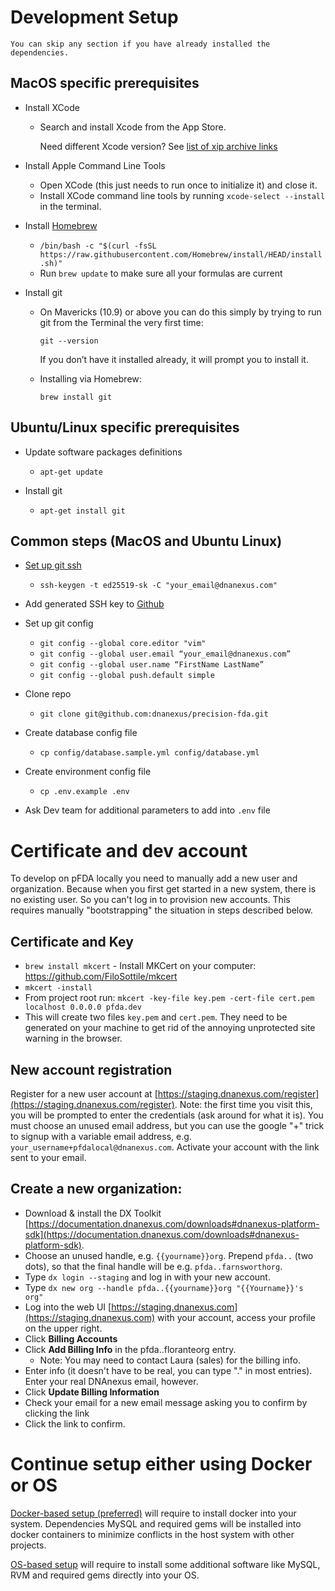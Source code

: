 # Development Setup
```
You can skip any section if you have already installed the dependencies.
```

## MacOS specific prerequisites
* Install XCode
    * Search and install Xcode from the App Store.
        
        Need different Xcode version? See [list of xip archive links](https://stackoverflow.com/a/10335943)

* Install Apple Command Line Tools
    * Open XCode (this just needs to run once to initialize it) and close it.
    * Install XCode command line tools by running `xcode-select --install` in
    the terminal.

* Install [Homebrew](http://brew.sh/)
    * `/bin/bash -c "$(curl -fsSL https://raw.githubusercontent.com/Homebrew/install/HEAD/install.sh)"`
    * Run `brew update` to make sure all your formulas are current

* Install git
    * On Mavericks (10.9) or above you can do this simply by trying to run git from the Terminal the very first time:

        `git --version`

        If you don’t have it installed already, it will prompt you to install it.
    * Installing via Homebrew:

        `brew install git`

## Ubuntu/Linux specific prerequisites
* Update software packages definitions
    * `apt-get update`

* Install git
    * `apt-get install git`


## Common steps (MacOS and Ubuntu Linux)

* [Set up git ssh](https://docs.github.com/articles/generating-an-ssh-key/)
    * `ssh-keygen -t ed25519-sk -C "your_email@dnanexus.com"`

* Add generated SSH key to [Github](https://github.com/settings/keys)

* Set up git config
    * `git config --global core.editor "vim"`
    * `git config --global user.email “your_email@dnanexus.com”`
    * `git config --global user.name “FirstName LastName”`
    * `git config --global push.default simple`

* Clone repo
    * `git clone git@github.com:dnanexus/precision-fda.git`

* Create database config file
    * `cp config/database.sample.yml config/database.yml`

* Create environment config file
    * `cp .env.example .env`

* Ask Dev team for additional parameters to add into `.env` file


# Certificate and dev account

To develop on pFDA locally you need to manually add a new user and organization.
Because when you first get started in a new system,
there is no existing user. So you can't log in to provision new accounts.
This requires manually "bootstrapping" the situation in steps described below.

## Certificate and Key
- `brew install mkcert` - Install MKCert on your computer: https://github.com/FiloSottile/mkcert
- `mkcert -install`
- From project root run: `mkcert -key-file key.pem -cert-file cert.pem localhost 0.0.0.0 pfda.dev`
- This will create two files `key.pem` and `cert.pem`. They need to be generated on your machine to
  get rid of the annoying unprotected site warning in the browser.

## New account registration
Register for a new user account at [https://staging.dnanexus.com/register](https://staging.dnanexus.com/register).
Note: the first time you visit this, you will be prompted to enter the credentials 
(ask around for what it is).
You must choose an unused email address, but you can use the google "+" trick
to signup with a variable email address, e.g. `your_username+pfdalocal@dnanexus.com`.
Activate your account with the link sent to your email.

## Create a new organization:
- Download & install the DX Toolkit [https://documentation.dnanexus.com/downloads#dnanexus-platform-sdk](https://documentation.dnanexus.com/downloads#dnanexus-platform-sdk).
- Choose an unused handle, e.g. `{{yourname}}org`. Prepend `pfda..` (two dots),
 so that the final handle will be e.g. `pfda..farnsworthorg`.
- Type `dx login --staging` and log in with your new account.
- Type `dx new org --handle pfda..{{yourname}}org "{{Yourname}}'s org"`
- Log into the web UI [https://staging.dnanexus.com](https://staging.dnanexus.com)
with your account, access your profile on the upper right.
- Click __Billing Accounts__
- Click __Add Billing Info__ in the pfda..floranteorg entry.
  - Note: You may need to contact Laura (sales) for the billing info.
- Enter info (it doesn't have to be real, you can type "." in most entries). Enter your real DNAnexus email, however.
- Click __Update Billing Information__
- Check your email for a new email message asking you to confirm by clicking the link
- Click the link to confirm.


# Continue setup either using Docker or OS

[Docker-based setup (preferred)](DOCKER_BASED_SETUP.md) will require to install docker into your system. Dependencies MySQL and required gems will be installed into docker containers to minimize conflicts in the host system with other projects.

[OS-based setup](OS_BASED_SETUP.md) will require to install some additional software 
like MySQL, RVM and required gems directly into your OS.
